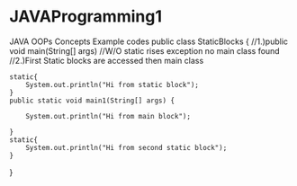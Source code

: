 # JAVAProgramming1
JAVA OOPs Concepts Example codes
public class StaticBlocks {
    //1.)public void main(String[] args)   //W/O static rises exception no main class found
    //2.)First Static blocks are accessed then main class
    
    static{
        System.out.println("Hi from static block");
    }
    public static void main1(String[] args) {
    
        System.out.println("Hi from main block");
        
    }
    static{
        System.out.println("Hi from second static block");
    }
}
